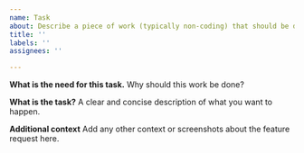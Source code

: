 ```yaml
---
name: Task
about: Describe a piece of work (typically non-coding) that should be done.
title: ''
labels: ''
assignees: ''

---
```


**What is the need for this task.**
Why should this work be done?

**What is the task?**
A clear and concise description of what you want to happen.

**Additional context**
Add any other context or screenshots about the feature request here.
